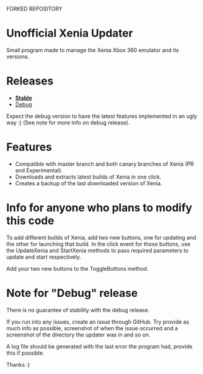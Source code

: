 FORKED REPOSITORY

# Unofficial Xenia Updater
Small program made to manage the Xenia Xbox 360 emulator and its versions.

# Releases

* [**Stable**](https://github.com/Chopper1337/XeniaUpdater/raw/main/bin/Release/XeniaUpdater.exe)
* [Debug](https://github.com/Chopper1337/XeniaUpdater/raw/main/bin/Debug/XeniaUpdater.exe)

Expect the debug version to have the latest features implemented in an ugly way :) (See note for more info on debug release).

# Features

* Compatible with master branch and both canary branches of Xenia (PR and Experimental).
* Downloads and extracts latest builds of Xenia in one click.
* Creates a backup of the last downloaded version of Xenia.

# Info for anyone who plans to modify this code

To add different builds of Xenia, add two new buttons, one for updating and the other for launching that build. In the click event for those buttons, use the UpdateXenia and StartXenia methods to pass required parameters to update and start respectively.

Add your two new buttons to the ToggleButtons method.

# Note for "Debug" release

There is no guarantee of stability with the debug release.


If you run into any issues, create an issue through GitHub.
Try provide as much info as possible, screenshot of when the issue occurred and a screenshot of the directory the updater was in and so on.

A log file should be generated with the last error the program had, provide this if possible.

Thanks :)
